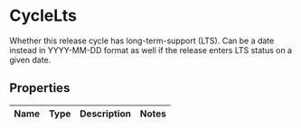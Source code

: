 

# CycleLts

Whether this release cycle has long-term-support (LTS). Can be a date instead in YYYY-MM-DD format as well if the release enters LTS status on a given date. 

## Properties

| Name | Type | Description | Notes |
|------------ | ------------- | ------------- | -------------|



